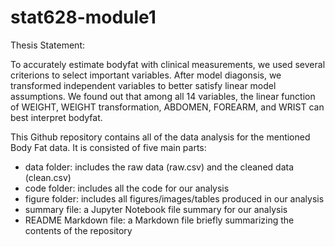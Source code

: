 
# stat628-module1


Thesis Statement:

To accurately estimate bodyfat with clinical measurements, we used several criterions to select important variables. After model diagonsis, we transformed independent variables to better satisfy linear model assumptions. 
We found out that among all 14 variables, the linear function of WEIGHT, WEIGHT transformation, ABDOMEN, FOREARM, and WRIST can best interpret bodyfat.


This Github repository contains all of the data analysis for the mentioned Body Fat data. It is consisted of five main parts: 
* data folder: includes the raw data (raw.csv) and the cleaned data (clean.csv)
* code folder: includes all the code for our analysis
* figure folder: includes all figures/images/tables produced in our analysis
* summary file: a Jupyter Notebook file summary for our analysis
* README Markdown file: a Markdown file briefly summarizing the contents of the repository

